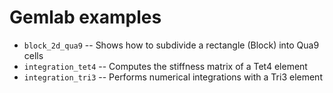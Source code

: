 # Gemlab examples

* `block_2d_qua9` -- Shows how to subdivide a rectangle (Block) into Qua9 cells
* `integration_tet4` -- Computes the stiffness matrix of a Tet4 element
* `integration_tri3` -- Performs numerical integrations with a Tri3 element
